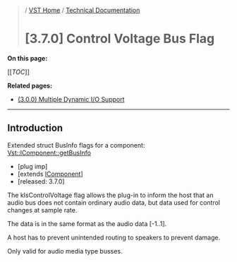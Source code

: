 >/ [VST Home](../../../) / [Technical Documentation](../../Index.md)
>
># [3.7.0] Control Voltage Bus Flag

**On this page:**

[[_TOC_]]

**Related pages:**

- [(3.0.0) Multiple Dynamic I/O Support](../3.0.0/Multiple+Dynamic+IO.md)

---

## Introduction

 Extended struct BusInfo flags for a component: [Vst::IComponent::getBusInfo](https://steinbergmedia.github.io/vst3_doc/vstsdk/classSteinberg_1_1Vst_1_1Component.html#acf3030d7cf275010945d97a071abd2d8)

- [plug imp]
- [extends [IComponent](https://steinbergmedia.github.io/vst3_doc/vstinterfaces/classSteinberg_1_1Vst_1_1IComponent.html)]
- [released: 3.7.0]

The kIsControlVoltage flag allows the plug-in to inform the host that an audio bus does not contain ordinary audio data, but data used for control changes at sample rate.

The data is in the same format as the audio data [-1..1].

A host has to prevent unintended routing to speakers to prevent damage.

Only valid for audio media type busses.
